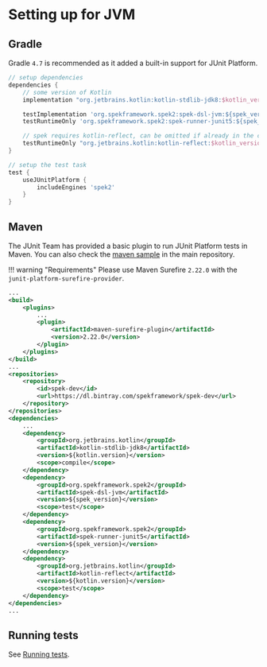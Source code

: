 # Setting up for JVM

## Gradle
Gradle `4.7` is recommended as it added a built-in support for JUnit Platform.

```groovy
// setup dependencies
dependencies {
    // some version of Kotlin
    implementation "org.jetbrains.kotlin:kotlin-stdlib-jdk8:$kotlin_version"

    testImplementation 'org.spekframework.spek2:spek-dsl-jvm:${spek_version}'
    testRuntimeOnly 'org.spekframework.spek2:spek-runner-junit5:${spek_version}'

    // spek requires kotlin-reflect, can be omitted if already in the classpath
    testRuntimeOnly "org.jetbrains.kotlin:kotlin-reflect:$kotlin_version"
}

// setup the test task
test {
    useJUnitPlatform {
        includeEngines 'spek2'
    }
}
```

## Maven
The JUnit Team has provided a basic plugin to run JUnit Platform tests in Maven. You can also check the [maven sample](https://github.com/spekframework/spek/tree/2.x/samples/maven) 
in the main repository.

!!! warning "Requirements"
    Please use Maven Surefire `2.22.0` with the `junit-platform-surefire-provider`.
```xml
...
<build>
    <plugins>
        ...
        <plugin>
            <artifactId>maven-surefire-plugin</artifactId>
            <version>2.22.0</version>
        </plugin>
    </plugins>
</build>
...
<repositories>
    <repository>
        <id>spek-dev</id>
        <url>https://dl.bintray.com/spekframework/spek-dev</url>
    </repository>
</repositories>
<dependencies>
    ...
    <dependency>
        <groupId>org.jetbrains.kotlin</groupId>
        <artifactId>kotlin-stdlib-jdk8</artifactId>
        <version>${kotlin.version}</version>
        <scope>compile</scope>
    </dependency>
    <dependency>
        <groupId>org.spekframework.spek2</groupId>
        <artifactId>spek-dsl-jvm</artifactId>
        <version>${spek_version}</version>
        <scope>test</scope>
    </dependency>
    <dependency>
        <groupId>org.spekframework.spek2</groupId>
        <artifactId>spek-runner-junit5</artifactId>
        <version>${spek_version}</version>
    </dependency>
    <dependency>
        <groupId>org.jetbrains.kotlin</groupId>
        <artifactId>kotlin-reflect</artifactId>
        <version>${kotlin.version}</version>
        <scope>test</scope>
    </dependency>
</dependencies>
...
```

## Running tests
See [Running tests](running.md).
